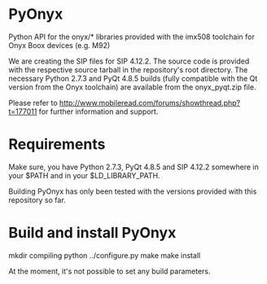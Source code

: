 PyOnyx
======

Python API for the onyx/* libraries provided with the imx508 toolchain for Onyx Boox devices (e.g. M92)

We are creating the SIP files for SIP 4.12.2. The source code is provided with the respective source tarball in the repository's root directory. The necessary Python 2.7.3 and PyQt 4.8.5 builds (fully compatible with the Qt version from the Onyx toolchain) are available from the onyx_pyqt.zip file.

Please refer to http://www.mobileread.com/forums/showthread.php?t=177011 for further information and support.

Requirements
======

Make sure, you have Python 2.7.3, PyQt 4.8.5 and SIP 4.12.2 somewhere in your $PATH and in your $LD_LIBRARY_PATH.

Building PyOnyx has only been tested with the versions provided with this repository so far.

Build and install PyOnyx
======

mkdir compiling
python ../configure.py
make
make install

At the moment, it's not possible to set any build parameters.